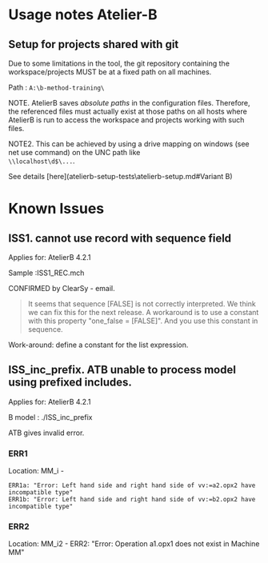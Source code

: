 
Usage notes Atelier-B
=====================


Setup for projects shared with git
---------------------------------

Due to some limitations in the tool, the git repository containing the workspace/projects MUST be at a fixed path on
all machines.

Path : `A:\b-method-training\`

NOTE. AtelierB saves *absolute paths* in the configuration files. Therefore, the referenced files must actually exist at those paths
on all hosts where AtelierB is run to access the workspace and projects working with such files.

NOTE2. This can be achieved by using a drive mapping on windows (see net use command) on the UNC path like  
`\\localhost\d$\...`.


See details [here](atelierb-setup-tests\atelierb-setup.md#Variant B)


Known Issues
============

## ISS1. cannot use record with sequence field

Applies for: AtelierB  4.2.1

Sample :ISS1_REC.mch

CONFIRMED by ClearSy - email.
>It seems that sequence [FALSE] is not correctly interpreted. We think we can fix this for the next release.
>A workaround is to use a constant with this property "one_false = [FALSE]". And you use this constant in sequence.

Work-around: define a constant for the list expression.

## ISS_inc_prefix. ATB unable to process model using prefixed includes.

Applies for: AtelierB 4.2.1

B model : ./ISS_inc_prefix

ATB gives invalid error.

### ERR1

Location: MM_i - 

    ERR1a: "Error: Left hand side and right hand side of vv:=a2.opx2 have incompatible type"
    ERR1b: "Error: Left hand side and right hand side of vv:=b2.opx2 have incompatible type"

### ERR2

Location: MM_i2 - 
ERR2: "Error: Operation a1.opx1 does not exist in Machine MM"

